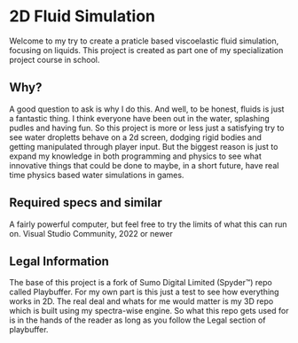 # 2D Fluid Simulation  
Welcome to my try to create a praticle based viscoelastic fluid simulation, focusing on liquids. This project is created as part one of my specialization project course in school.

## Why? 
A good question to ask is why I do this. And well, to be honest, fluids is just a fantastic thing. I think everyone have been out in the water, splashing pudles and having fun. So this project is more or less just a satisfying try to see water dropletts behave on a 2d screen, dodging rigid bodies and getting manipulated through player input.
But the biggest reason is just to expand my knowledge in both programming and physics to see what innovative things that could be done to maybe, in a short future, have real time physics based water simulations in games.

## Required specs and similar
A fairly powerful computer, but feel free to try the limits of what this can run on.
Visual Studio Community, 2022 or newer

## Legal Information  
The base of this project is a fork of Sumo Digital Limited (Spyder™) repo called Playbuffer.
For my own part is this just a test to see how everything works in 2D. The real deal and whats for me would matter is my 3D repo which is built using my spectra-wise engine. So what this repo gets used for is in the hands of the reader as long as you follow the Legal section of playbuffer.
